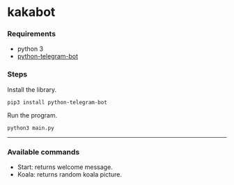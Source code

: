 # kakabot

### Requirements
- python 3
- [python-telegram-bot](https://github.com/python-telegram-bot/python-telegram-bot)


### Steps
Install the library.
```
pip3 install python-telegram-bot
```

Run the program.
```
python3 main.py
```

---------------------------------------

### Available commands

<ul>
<li>Start: returns welcome message.</li>
<li>Koala: returns random koala picture.</li>
</ul>







